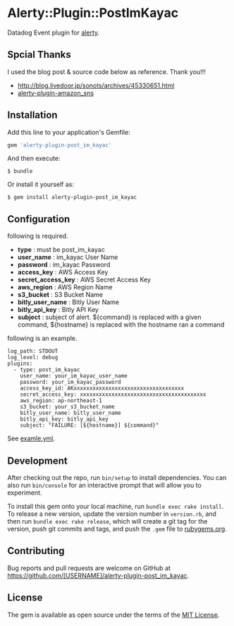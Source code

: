 # Alerty::Plugin::PostImKayac

Datadog Event plugin for [alerty](https://github.com/sonots/alerty).

## Spcial Thanks

I used the blog post & source code below as reference. Thank you!!!

- http://blog.livedoor.jp/sonots/archives/45330651.html
- [alerty-plugin-amazon_sns](https://github.com/sonots/alerty-plugin-amazon_sns)

## Installation

Add this line to your application's Gemfile:

```ruby
gem 'alerty-plugin-post_im_kayac'
```

And then execute:

    $ bundle

Or install it yourself as:

    $ gem install alerty-plugin-post_im_kayac

## Configuration

following is required.

- **type** : must be post_im_kayac
- **user_name** : im_kayac User Name
- **password** : im_kayac Password
- **access_key** : AWS Access Key 
- **secret_access_key** : AWS Secret Access Key 
- **aws_region** : AWS Region Name
- **s3_bucket** : S3 Bucket Name
- **bitly_user_name** : Bitly User Name
- **bitly_api_key** : Bitly API Key
- **subject** : subject of alert. ${command} is replaced with a given command, ${hostname} is replaced with the hostname ran a command

following is an example.

```
log_path: STDOUT
log_level: debug
plugins:
  - type: post_im_kayac
    user_name: your_im_kayac_user_name
    password: your_im_kayac_password
    access_key_id: AKxxxxxxxxxxxxxxxxxxxxxxxxxxxxxxxxxxx
    secret_access_key: xxxxxxxxxxxxxxxxxxxxxxxxxxxxxxxxxxxxxxxx
    aws_region: ap-northeast-1
    s3_bucket: your_s3_bucket_name
    bitly_user_name: bitly_user_name
    bitly_api_key: bitly_api_key
    subject: "FAILURE: [${hostname}] ${command}"
```

See [examle.yml](https://github.com/inokappa/alerty-plugin-post_im_kayac/blob/master/example.yml).

## Development

After checking out the repo, run `bin/setup` to install dependencies. You can also run `bin/console` for an interactive prompt that will allow you to experiment.

To install this gem onto your local machine, run `bundle exec rake install`. To release a new version, update the version number in `version.rb`, and then run `bundle exec rake release`, which will create a git tag for the version, push git commits and tags, and push the `.gem` file to [rubygems.org](https://rubygems.org).

## Contributing

Bug reports and pull requests are welcome on GitHub at https://github.com/[USERNAME]/alerty-plugin-post_im_kayac.


## License

The gem is available as open source under the terms of the [MIT License](http://opensource.org/licenses/MIT).

